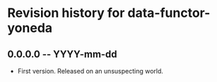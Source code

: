 # Revision history for data-functor-yoneda

## 0.0.0.0 -- YYYY-mm-dd

* First version. Released on an unsuspecting world.
